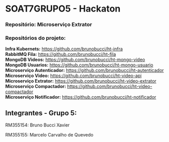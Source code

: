 # SOAT7GRUPO5 - Hackaton

### Repositório: Microserviço Extrator 

### Repositórios do projeto:
<b>Infra Kubernets:</b> https://github.com/brunobucci/ht-infra<br>
<b>RabbitMQ Fila:</b> https://github.com/brunobucci/ht-fila<br>
<b>MongoDB Videos:</b> https://github.com/brunobucci/ht-mongo-video<br>
<b>MongoDB Usuarios:</b> https://github.com/brunobucci/ht-mongo-usuario<br>
<b>Microserviço Autenticador:</b> https://github.com/brunobucci/ht-autenticador<br>
<b>Microserviço Video:</b> https://github.com/brunobucci/ht-video-api<br>
<b>Microserviço Extrator:</b> https://github.com/brunobucci/ht-video-extrator<br>
<b>Microserviço Compactador:</b> https://github.com/brunobucci/ht-video-compactador<br>
<b>Microserviço Notificador:</b> https://github.com/brunobucci/ht-notificador<br>


## Integrantes - Grupo 5:
RM355154: Bruno Bucci Xavier

RM355155: Marcelo Carvalho de Quevedo
